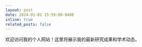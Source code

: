 ```yaml
---
layout: post
date: 2024-01-01 15:59:00-0400
inline: true
related_posts: false
---
```


欢迎访问我的个人网站！这里将展示我的最新研究成果和学术动态。
